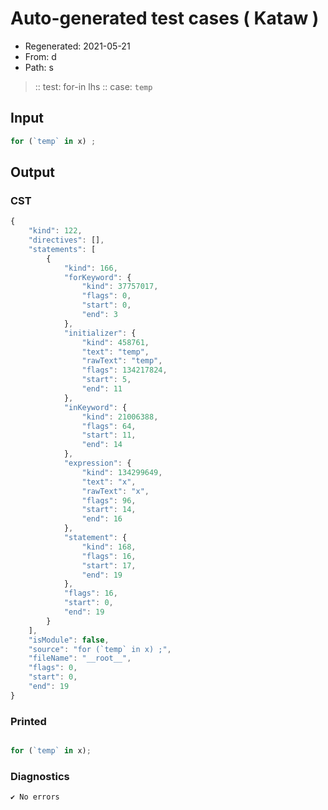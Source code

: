 # Auto-generated test cases ( Kataw )
- Regenerated: 2021-05-21
- From: d
- Path: s
> :: test: for-in lhs
> :: case: `temp`
## Input

`````js
for (`temp` in x) ;
`````
## Output

### CST

```javascript
{
    "kind": 122,
    "directives": [],
    "statements": [
        {
            "kind": 166,
            "forKeyword": {
                "kind": 37757017,
                "flags": 0,
                "start": 0,
                "end": 3
            },
            "initializer": {
                "kind": 458761,
                "text": "temp",
                "rawText": "temp",
                "flags": 134217824,
                "start": 5,
                "end": 11
            },
            "inKeyword": {
                "kind": 21006388,
                "flags": 64,
                "start": 11,
                "end": 14
            },
            "expression": {
                "kind": 134299649,
                "text": "x",
                "rawText": "x",
                "flags": 96,
                "start": 14,
                "end": 16
            },
            "statement": {
                "kind": 168,
                "flags": 16,
                "start": 17,
                "end": 19
            },
            "flags": 16,
            "start": 0,
            "end": 19
        }
    ],
    "isModule": false,
    "source": "for (`temp` in x) ;",
    "fileName": "__root__",
    "flags": 0,
    "start": 0,
    "end": 19
}
```

### Printed

```javascript

for (`temp` in x);
```

### Diagnostics

```javascript
✔ No errors
```


